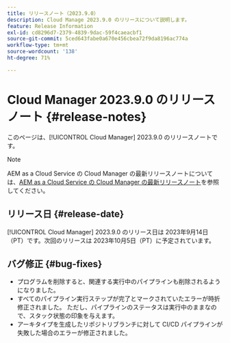 ```yaml
---
title: リリースノート（2023.9.0）
description: Cloud Manage 2023.9.0 のリリースについて説明します。
feature: Release Information
exl-id: cd8296d7-2379-4839-9dac-59f4caeacbf1
source-git-commit: 5ced643fabe0a670e456cbea72f9da8196ac774a
workflow-type: tm+mt
source-wordcount: '138'
ht-degree: 71%

---
```


# Cloud Manager 2023.9.0 のリリースノート {#release-notes}

このページは、[!UICONTROL Cloud Manager] 2023.9.0 のリリースノートです。

>[!NOTE]
>
>AEM as a Cloud Service の Cloud Manager の最新リリースノートについては、[AEM as a Cloud Service の Cloud Manager の最新リリースノート](https://experienceleague.adobe.com/ja/docs/experience-manager-cloud-service/content/release-notes/cloud-manager/current)を参照してください。

## リリース日 {#release-date}

[!UICONTROL Cloud Manager] 2023.9.0 のリリース日は 2023年9月14日（PT）です。次回のリリースは 2023年10月5日（PT）に予定されています。

## バグ修正 {#bug-fixes}

* プログラムを削除すると、関連する実行中のパイプラインも削除されるようになりました。
* すべてのパイプライン実行ステップが完了とマークされていたエラーが時折修正されました。 ただし、パイプラインのステータスは実行中のままなので、スタック状態の印象を与えます。
* アーキタイプを生成したリポジトリブランチに対して CI/CD パイプラインが失敗した場合のエラーが修正されました。
